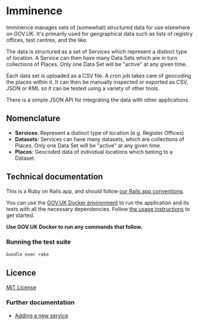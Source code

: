 # Imminence

Imminence manages sets of (somewhat) structured data for use elsewhere on GOV.UK. It's primarily used for geographical data such as lists of registry offices, test centres, and the like.

The data is structured as a set of Services which represent a distinct type of location. A Service can then have many Data Sets which are in turn collections of Places. Only one Data Set will be "active" at any given time.

Each data set is uploaded as a CSV file. A cron job takes care of geocoding the places within it. It can then be manually inspected or exported as CSV, JSON or KML so it can be tested using a variety of other tools.

There is a simple JSON API for integrating the data with other applications.

## Nomenclature

- **Services**: Represent a distinct type of location (e.g. Register Offices)
- **Datasets**: Services can have many datasets, which are collections of Places. Only one Data Set will be "active" at any given time.
- **Places**: Geocoded data of individual locations which belong to a Dataset.

## Technical documentation

This is a Ruby on Rails app, and should follow [our Rails app conventions](https://docs.publishing.service.gov.uk/manual/conventions-for-rails-applications.html).

You can use the [GOV.UK Docker environment](https://github.com/alphagov/govuk-docker) to run the application and its tests with all the necessary dependencies. Follow [the usage instructions](https://github.com/alphagov/govuk-docker#usage) to get started.

**Use GOV.UK Docker to run any commands that follow.**

### Running the test suite

```sh
bundle exec rake
```

## Licence

[MIT License](LICENCE)

### Further documentation

- [Adding a new service](docs/adding-a-new-service.md)
